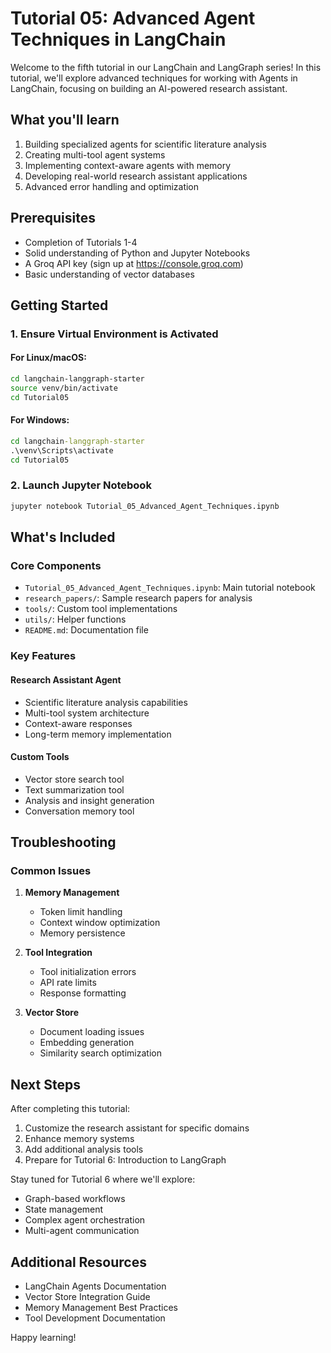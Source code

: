 # Tutorial 05: Advanced Agent Techniques in LangChain

Welcome to the fifth tutorial in our LangChain and LangGraph series! In this tutorial, we'll explore advanced techniques for working with Agents in LangChain, focusing on building an AI-powered research assistant.

## What you'll learn

1. Building specialized agents for scientific literature analysis
2. Creating multi-tool agent systems
3. Implementing context-aware agents with memory
4. Developing real-world research assistant applications
5. Advanced error handling and optimization

## Prerequisites

- Completion of Tutorials 1-4
- Solid understanding of Python and Jupyter Notebooks
- A Groq API key (sign up at https://console.groq.com)
- Basic understanding of vector databases

## Getting Started

### 1. Ensure Virtual Environment is Activated

#### For Linux/macOS:
```bash
cd langchain-langgraph-starter
source venv/bin/activate
cd Tutorial05
```

#### For Windows:
```cmd
cd langchain-langgraph-starter
.\venv\Scripts\activate
cd Tutorial05
```

### 2. Launch Jupyter Notebook
```bash
jupyter notebook Tutorial_05_Advanced_Agent_Techniques.ipynb
```

## What's Included

### Core Components
- `Tutorial_05_Advanced_Agent_Techniques.ipynb`: Main tutorial notebook
- `research_papers/`: Sample research papers for analysis
- `tools/`: Custom tool implementations
- `utils/`: Helper functions
- `README.md`: Documentation file

### Key Features

#### Research Assistant Agent
- Scientific literature analysis capabilities
- Multi-tool system architecture
- Context-aware responses
- Long-term memory implementation

#### Custom Tools
- Vector store search tool
- Text summarization tool
- Analysis and insight generation
- Conversation memory tool

## Troubleshooting

### Common Issues

1. **Memory Management**
   - Token limit handling
   - Context window optimization
   - Memory persistence

2. **Tool Integration**
   - Tool initialization errors
   - API rate limits
   - Response formatting

3. **Vector Store**
   - Document loading issues
   - Embedding generation
   - Similarity search optimization

## Next Steps

After completing this tutorial:
1. Customize the research assistant for specific domains
2. Enhance memory systems
3. Add additional analysis tools
4. Prepare for Tutorial 6: Introduction to LangGraph

Stay tuned for Tutorial 6 where we'll explore:
- Graph-based workflows
- State management
- Complex agent orchestration
- Multi-agent communication

## Additional Resources

- LangChain Agents Documentation
- Vector Store Integration Guide
- Memory Management Best Practices
- Tool Development Documentation

Happy learning!